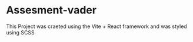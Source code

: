 # Assesment-vader
This Project was craeted using the Vite + React framework and was styled using SCSS
